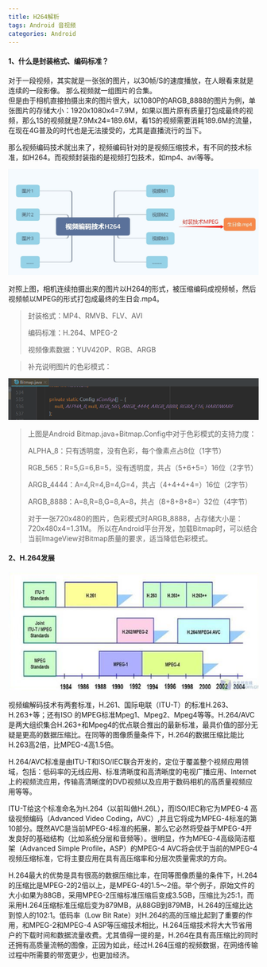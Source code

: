 ```yaml
---
title: H264解析
tags: Android 音视频
categories: Android
---
```



#### 1、什么是封装格式、编码标准？

对于一段视频，其实就是一张张的图片，以30帧/S的速度播放，在人眼看来就是连续的一段影像。
那么视频就一组图片的合集。  
但是由于相机直接拍摄出来的图片很大，以1080P的ARGB_8888的图片为例，单张图片的存储大小：1920x1080x4=7.9M，如果以图片原有质量打包成最终的视频，那么1S的视频就是7.9Mx24=189.6M，看1S的视频需要消耗189.6M的流量，在现在4G普及的时代也是无法接受的，尤其是直播流行的当下。

那么视频编码技术就出来了，视频编码针对的是视频压缩技术，有不同的技术标准，如H264。而视频封装指的是视频打包技术，如mp4、avi等等。

<img src="https://github.com/FrankdeBoers/blog/blob/master/static/img/%E8%A7%86%E9%A2%91%E7%BC%96%E7%A0%81%E6%B5%81%E7%A8%8B.jpg" alt="视频编码流程">

对照上图，相机连续拍摄出来的图片以H264的形式，被压缩编码成视频帧，然后视频帧以MPEG的形式打包成最终的生日会.mp4。
> 封装格式：MP4、RMVB、FLV、AVI
> 
> 编码标准：H.264、MPEG-2
> 
> 视频像素数据：YUV420P、RGB、ARGB


> 补充说明图片的色彩模式：
<img src="https://github.com/FrankdeBoers/blog/blob/master/static/img/bitmap%E8%89%B2%E5%BD%A9%E6%A8%A1%E5%BC%8F.png" alt="bitmap色彩模式">

> 上图是Android Bitmap.java+Bitmap.Config中对于色彩模式的支持力度：
> 
> ALPHA_8：只有透明度，没有色彩，每个像素点占8位（1字节）
> 
> RGB_565：R=5,G=6,B=5，没有透明度，共占（5+6+5=）16位（2字节）
> 
> ARGB_4444：A=4,R=4,B=4,G=4，共占（4+4+4+4=）16位（2字节）
> 
> ARGB_8888：A=8,R=8,G=8,A=8，共占（8+8+8+8=）32位（4字节）
> 
> 对于一张720x480的图片，色彩模式时ARGB_8888，占存储大小是：720x480x4=1.31M。
> 所以在Android平台开发，加载Bitmap时，可以结合当前ImageView对Bitmap质量的要求，适当降低色彩模式。



#### 2、H.264发展

<img src="https://github.com/FrankdeBoers/blog/blob/master/static/img/%E8%A7%86%E9%A2%91%E7%BC%96%E7%A0%81%E5%8F%91%E5%B1%95%E5%8F%B2.png" alt="视频编码发展史">

视频编解码技术有两套标准，H.261、国际电联（ITU-T）的标准H.263、H.263+等；还有ISO 的MPEG标准Mpeg1、Mpeg2、Mpeg4等等。H.264/AVC是两大组织集合H.263+和Mpeg4的优点联合推出的最新标准，最具价值的部分无疑是更高的数据压缩比。在同等的图像质量条件下，H.264的数据压缩比能比H.263高2倍，比MPEG-4高1.5倍。

H.264/AVC标准是由ITU-T和ISO/IEC联合开发的，定位于覆盖整个视频应用领域，包括：低码率的无线应用、标准清晰度和高清晰度的电视广播应用、Internet上的视频流应用，传输高清晰度的DVD视频以及应用于数码相机的高质量视频应用等等。

ITU-T给这个标准命名为H.264（以前叫做H.26L），而ISO/IEC称它为MPEG-4 高级视频编码（Advanced Video Coding，AVC）,并且它将成为MPEG-4标准的第10部分。既然AVC是当前MPEG-4标准的拓展，那么它必然将受益于MPEG-4开发良好的基础结构（比如系统分层和音频等）。很明显，作为MPEG-4高级简洁框架（Advanced Simple Profile，ASP）的MPEG-4 AVC将会优于当前的MPEG-4视频压缩标准，它将主要应用在具有高压缩率和分层次质量需求的方向。

H.264最大的优势是具有很高的数据压缩比率，在同等图像质量的条件下，H.264的压缩比是MPEG-2的2倍以上，是MPEG-4的1.5～2倍。举个例子，原始文件的大小如果为88GB，采用MPEG-2压缩标准压缩后变成3.5GB，压缩比为25∶1，而采用H.264压缩标准压缩后变为879MB，从88GB到879MB，H.264的压缩比达到惊人的102∶1。低码率（Low Bit Rate）对H.264的高的压缩比起到了重要的作用，和MPEG-2和MPEG-4 ASP等压缩技术相比，H.264压缩技术将大大节省用户的下载时间和数据流量收费。尤其值得一提的是，H.264在具有高压缩比的同时还拥有高质量流畅的图像，正因为如此，经过H.264压缩的视频数据，在网络传输过程中所需要的带宽更少，也更加经济。

